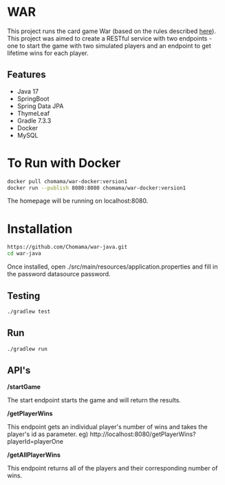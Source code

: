 # WAR

This project runs the card game War (based on the rules described [here](https://bicyclecards.com/how-to-play/war/)).  This project was aimed to create a RESTful service with two endpoints - one to start the game with two simulated players and an endpoint to get lifetime wins for each player.  


## Features
* Java 17
* SpringBoot
* Spring Data JPA
* ThymeLeaf
* Gradle 7.3.3
* Docker
* MySQL


# To Run with Docker

```bash
docker pull chomama/war-docker:version1
docker run --publish 8080:8080 chomama/war-docker:version1
```
The homepage will be running on localhost:8080. 


# Installation 

```bash
https://github.com/Chomama/war-java.git
cd war-java
```

Once installed, open ./src/main/resources/application.properties and fill in the password datasource password.

## Testing

```bash
./gradlew test
```

## Run 

```bash
./gradlew run
```

## API's

**/startGame**

The start endpoint starts the game and will return the results. 

**/getPlayerWins**

This endpoint gets an individual player's number of wins and takes the player's id as parameter.
eg) http://localhost:8080/getPlayerWins?playerId=playerOne

**/getAllPlayerWins**

This endpoint returns all of the players and their corresponding number of wins.

